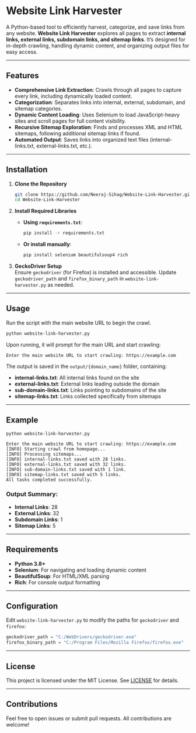 # Website Link Harvester

A Python-based tool to efficiently harvest, categorize, and save links from any website. **Website Link Harvester** explores all pages to extract **internal links, external links, subdomain links, and sitemap links**. It’s designed for in-depth crawling, handling dynamic content, and organizing output files for easy access.

---

## Features

- **Comprehensive Link Extraction**: Crawls through all pages to capture every link, including dynamically loaded content.
- **Categorization**: Separates links into internal, external, subdomain, and sitemap categories.
- **Dynamic Content Loading**: Uses Selenium to load JavaScript-heavy sites and scroll pages for full content visibility.
- **Recursive Sitemap Exploration**: Finds and processes XML and HTML sitemaps, following additional sitemap links if found.
- **Automated Output**: Saves links into organized text files (internal-links.txt, external-links.txt, etc.).

---

## Installation

1. **Clone the Repository**
   ```bash
   git clone https://github.com/Neeraj-Sihag/Website-Link-Harvester.git
   cd Website-Link-Harvester
   ```

2. **Install Required Libraries**
   - **Using `requirements.txt`**:
     ```bash
     pip install -r requirements.txt
     ```
   - **Or install manually**:
     ```bash
     pip install selenium beautifulsoup4 rich
     ```

3. **GeckoDriver Setup**  
   Ensure `geckodriver` (for Firefox) is installed and accessible. Update `geckodriver_path` and `firefox_binary_path` in `website-link-harvester.py` as needed.

---

## Usage

Run the script with the main website URL to begin the crawl.

```bash
python website-link-harvester.py
```

Upon running, it will prompt for the main URL and start crawling:

```text
Enter the main website URL to start crawling: https://example.com
```

The output is saved in the `output/{domain_name}` folder, containing:

- **internal-links.txt**: All internal links found on the site
- **external-links.txt**: External links leading outside the domain
- **sub-domain-links.txt**: Links pointing to subdomains of the site
- **sitemap-links.txt**: Links collected specifically from sitemaps

---

## Example

```plaintext
python website-link-harvester.py

Enter the main website URL to start crawling: https://example.com
[INFO] Starting crawl from homepage...
[INFO] Processing sitemaps...
[INFO] internal-links.txt saved with 28 links.
[INFO] external-links.txt saved with 32 links.
[INFO] sub-domain-links.txt saved with 1 link.
[INFO] sitemap-links.txt saved with 5 links.
All tasks completed successfully.
```

### Output Summary:
- **Internal Links**: 28
- **External Links**: 32
- **Subdomain Links**: 1
- **Sitemap Links**: 5

---

## Requirements

- **Python 3.8+**
- **Selenium**: For navigating and loading dynamic content
- **BeautifulSoup**: For HTML/XML parsing
- **Rich**: For console output formatting

---

## Configuration

Edit `website-link-harvester.py` to modify the paths for `geckodriver` and `firefox`:

```python
geckodriver_path = "C:/WebDrivers/geckodriver.exe"
firefox_binary_path = "C:/Program Files/Mozilla Firefox/firefox.exe"
```

---

## License

This project is licensed under the MIT License. See [LICENSE](LICENSE) for details.

---

## Contributions

Feel free to open issues or submit pull requests. All contributions are welcome!

